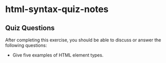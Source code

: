 # html-syntax-quiz-notes

## Quiz Questions

After completing this exercise, you should be able to discuss or answer the following questions:

- Give five examples of HTML element types.
<head> <title> <body> <h1> <p>

- What is the purpose of HTML attributes?
  Provides more information for the HTML element

- Give an example of an HTML entity (escape character).
  &amp; gives you the & symbol

## Notes

All student notes should be written here.

How to write `Code Examples` in markdown

for JS:

```javascript
const data = 'Howdy';
```

for HTML:

```html
<div>
  <p>This is text content</p>
</div>
```

for CSS:

```css
div {
  width: 100%;
}
```
